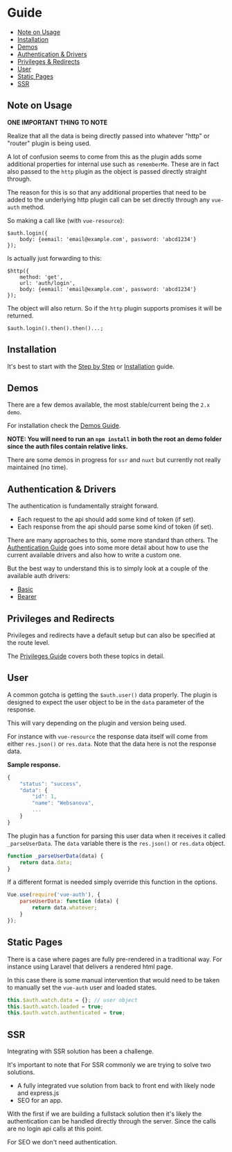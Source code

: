 # Guide

* [Note on Usage](https://github.com/websanova/vue-auth/blob/master/docs/Guide.md#note-on-usage)
* [Installation](https://github.com/websanova/vue-auth/blob/master/docs/Guide.md#installation)
* [Demos](https://github.com/websanova/vue-auth/blob/master/docs/Guide.md#demos)
* [Authentication & Drivers](https://github.com/websanova/vue-auth/blob/master/docs/Guide.md#authentication-drivers)
* [Privileges & Redirects](https://github.com/websanova/vue-auth/blob/master/docs/Guide.md#privileges-redirects)
* [User](https://github.com/websanova/vue-auth/blob/master/docs/Guide.md#user)
* [Static Pages](https://github.com/websanova/vue-auth/blob/master/docs/Guide.md#static-pages)
* [SSR](https://github.com/websanova/vue-auth/blob/master/docs/Guide.md#ssr)

## Note on Usage

**ONE IMPORTANT THING TO NOTE**

Realize that all the data is being directly passed into whatever "http" or "router" plugin is being used.

A lot of confusion seems to come from this as the plugin adds some additional properties for internal use such as `rememberMe`. These are in fact also passed to the `http` plugin as the object is passed directly straight through.

The reason for this is so that any additional properties that need to be added to the underlying http plugin call can be set directly through any `vue-auth` method.

So making a call like (with `vue-resource`):

```
$auth.login({
    body: {eemail: 'email@example.com', password: 'abcd1234'}
});
```

Is actually just forwarding to this:

```
$http({
    method: 'get',
    url: 'auth/login',
    body: {eemail: 'email@example.com', password: 'abcd1234'}
});
```

The object will also return. So if the `http` plugin supports promises it will be returned.

```
$auth.login().then().then()...;
```


## Installation

It's best to start with the [Step by Step](https://github.com/websanova/vue-auth/blob/master/docs/StepByStepGuide.md) or [Installation](https://github.com/websanova/vue-auth/blob/master/docs/Installation.md) guide.


## Demos

There are a few demos available, the most stable/current being the `2.x demo`.

For installation check the [Demos Guide](https://github.com/websanova/vue-auth/blob/master/docs/Demos.md).

**NOTE: You will need to run an `npm install` in both the root an demo folder since the auth files contain relative links.**

There are some demos in progress for `ssr` and `nuxt` but currently not really maintained (no time).


## Authentication & Drivers

The authentication is fundamentally straight forward.

* Each request to the api should add some kind of token (if set).
* Each response from the api should parse some kind of token (if set).

There are many approaches to this, some more standard than others. The [Authentication Guide](https://github.com/websanova/vue-auth/blob/master/docs/Authentication.md) goes into some more detail about how to use the current available drivers and also how to write a custom one.

But the best way to understand this is to simply look at a couple of the available auth drivers:

* [Basic](https://github.com/websanova/vue-auth/blob/master/drivers/auth/basic.js)
* [Bearer](https://github.com/websanova/vue-auth/blob/master/drivers/auth/bearer.js)


## Privileges and Redirects

Privileges and redirects have a default setup but can also be specified at the route level.

The [Privileges Guide](https://github.com/websanova/vue-auth/blob/master/docs/Privileges.md) covers both these topics in detail.


## User

A common gotcha is getting the `$auth.user()` data properly. The plugin is designed to expect the user object to be in the `data` parameter of the response.

This will vary depending on the plugin and version being used.

For instance with `vue-resource` the response data itself will come from either `res.json()` or `res.data`. Note that the data here is not the response data.

**Sample response.**

```javascript
{
    "status": "success",
    "data": {
        "id": 1,
        "name": "Websanova",
        ...
    }    
}
```

The plugin has a function for parsing this user data when it receives it called `_parseUserData`. The `data` variable there is the `res.json()` or `res.data` object.

```javascript
function _parseUserData(data) {
    return data.data;
}
```

If a different format is needed simply override this function in the options.

```javascript
Vue.use(require('vue-auth'), {
    parseUserData: function (data) {
        return data.whatever;
    }
});
```


## Static Pages

There is a case where pages are fully pre-rendered in a traditional way. For instance using Laravel that delivers a rendered html page.

In this case there is some manual intervention that would need to be taken to manually set the `vue-auth` user and loaded states.

```javascript
this.$auth.watch.data = {}; // user object
this.$auth.watch.loaded = true;
this.$auth.watch.authenticated = true;
```


## SSR

Integrating with SSR solution has been a challenge.

It's important to note that For SSR commonly we are trying to solve two solutions.

* A fully integrated vue solution from back to front end with likely node and express.js
* SEO for an app.

With the first if we are building a fullstack solution then it's likely the authentication can be handled directly through the server. Since the calls are no login api calls at this point.

For SEO we don't need authentication.